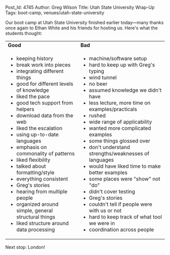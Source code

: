 Post_Id: 4745
Author: Greg Wilson
Title: Utah State University Wrap-Up
Tags: boot-camp, venues/utah-state-university

<p>Our boot camp at Utah State University finished earlier today&mdash;many thanks once again to Ethan White and his friends for hosting us.  Here's what the students thought:</p>
<table>
<tr>
<td>
      <strong>Good</strong>
    </td>
<td>
      <strong>Bad</strong>
    </td>
</tr>
<tr>
<td valign="top">
<ul>
<li>keeping history</li>
<li>break work into pieces</li>
<li>integrating different things</li>
<li>good for different levels of knowledge</li>
<li>liked the pace</li>
<li>good tech support from helpers</li>
<li>download data from the web</li>
<li>liked the escalation</li>
<li>using up-to-date languages</li>
<li>emphasis on commonality of patterns</li>
<li>liked flexibility</li>
<li>talked about formatting/style</li>
<li>everything consistent</li>
<li>Greg's stories</li>
<li>hearing from multiple people</li>
<li>organized around simple, general structural things</li>
<li>liked structure around data processing</li>
</ul>
</td>
<td valign="top">
<ul>
<li>machine/software setup</li>
<li>hard to keep up with Greg's typing</li>
<li>wind tunnel</li>
<li>no beer</li>
<li>assumed knowledge we didn't have</li>
<li>less lecture, more time on examples/practicals</li>
<li>rushed</li>
<li>wide range of applicability</li>
<li>wanted more complicated examples</li>
<li>some things glossed over</li>
<li>don't understand strengths/weaknesses of languages</li>
<li>would have liked time to make better examples</li>
<li>some places were "show" not "do"</li>
<li>didn't cover testing</li>
<li>Greg's stories</li>
<li>couldn't tell if people were with us or not</li>
<li>hard to keep track of what tool we were in</li>
<li>coordination across people</li>
</ul>
</td>
</tr>
</table>
<p>Next stop: London!</p>
